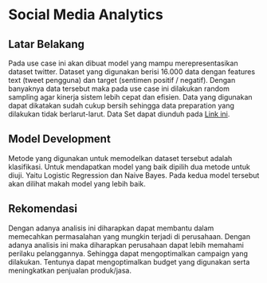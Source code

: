 # Social Media Analytics
## Latar Belakang
Pada use case ini akan dibuat model yang mampu merepresentasikan dataset twitter. Dataset yang digunakan berisi 16.000 data dengan features text (tweet pengguna) dan target (sentimen positif / negatif). Dengan banyaknya data tersebut maka pada use case ini dilakukan random sampling agar kinerja sistem lebih cepat dan efisien. Data yang digunakan dapat dikatakan sudah cukup bersih sehingga data preparation yang dilakukan tidak berlarut-larut.
Data Set dapat diunduh pada [Link ini](https://drive.google.com/drive/folders/1yFp1JtkvlooqtZ4vtHh63Em8Jkmm0y0K).
## Model Development
Metode yang digunakan untuk memodelkan dataset tersebut adalah klasifikasi. Untuk mendapatkan model yang baik dipilih dua metode untuk diuji. Yaitu Logistic Regression dan Naive Bayes. Pada kedua model tersebut akan dilihat makah model yang lebih baik.
## Rekomendasi
Dengan adanya analisis ini diharapkan dapat membantu dalam memecahkan permasalahan yang mungkin terjadi di perusahaan. Dengan adanya analisis ini maka diharapkan perusahaan dapat lebih memahami perilaku pelanggannya. Sehingga dapat mengoptimalkan campaign yang dilakukan. Tentunya dapat mengoptimalkan budget yang digunakan serta meningkatkan penjualan produk/jasa.
